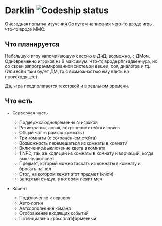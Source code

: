# Darklin ![Codeship status](https://codeship.com/projects/d7bda440-9dbf-0133-361c-1a74f7994c2d/status?branch=master)

Очередная попытка изучения Go путем написания чего-то вроде игры, что-то вроде ММО.

## Что планируется

Небольшую игру напоминающую сессию в ДнД, возможно, с ДМом. Одновременно игроков на 6 максимум. Что-то вроде рпг+адвенчура, но со своей запрограммированной системой вещей, боя, диалогов и тд. (Или если таки будет ДМ, то с возможностью ему влить на происходящее)

Да, игра предполагается текстовой и в реальном времени.

## Что есть

* Серверная часть
  * Поддержка одновременно N игроков
  * Регистрация, логин, сохранение стейта игроков
  * Общий чат (в рамках комнаты)
  * Три комнаты (с сохранением стейта)
  * Возможность перемещаться из комнаты в комнату
  * Включение/выключение света в комнате
  * 1 NPC, так же ходящий из комнаты в комнату и ворчащий, когда выключают свет
  * Предмет, который можно таскать из комнаты в комнату и бросать на пол
  * Стол, на котором лежит этот предмет (ключ)
  * Запертый сундук, в котором лежит меч

* Клиент
  * Подключение к серверу
  * Авто-логин
  * Автодополнение команд
  * Отображение входящих событий
  * Потенциально кроссплатформенный

